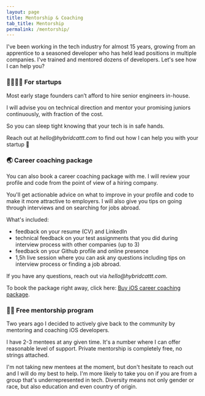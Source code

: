 ```yaml
---
layout: page
title: Mentorship & Coaching
tab_title: Mentorship
permalink: /mentorship/
---
```


I've been working in the tech industry for almost 15 years, growing from an apprentice
to a seasoned developer who has held lead positions in multiple companies. I've trained and mentored dozens of developers. Let's see how I can help you? 

### 👩‍👩‍👧‍👦 For startups 

Most early stage founders can’t afford to hire senior engineers in-house.

I will advise you on technical direction and mentor your promising juniors continuously, with fraction of the cost.

So you can sleep tight knowing that your tech is in safe hands.

Reach out at _hello@hybridcattt.com_ to find out how I can help you with your startup 🚀 

### 🌏 Career coaching package

You can also book a career coaching package with me. 
I will review your profile and code from the point of view of a hiring company. 

You'll get actionable advice on what to improve in your profile and code to make it more attractive to employers.
I will also give you tips on going through interviews and on searching for jobs abroad. 

What's included: 
- feedback on your resume (CV) and LinkedIn
- technical feedback on your test assignments that you did during interview process with other companies (up to 3)
- feedback on your Github profile and online presence
- 1,5h live session where you can ask any questions including tips on interview process or finding a job abroad.

If you have any questions, reach out via _hello@hybridcattt.com_.

To book the package right away, click here: [Buy iOS career coaching package](https://buy.stripe.com/7sIaG00sl9cS5DG144).


### 👩‍💻 Free mentorship program

Two years ago I decided to actively give back to the community by mentoring and coaching
iOS developers.

I have 2-3 mentees at any given time. It's a number where I can offer reasonable level of support. 
Private mentorship is completely free, no strings attached.

I'm not taking new mentees at the moment, but don't hesitate to reach out
and I will do my best to help. 
I'm more likely to take you on if you are from a group that's underrepresented in tech.
Diversity means not only gender or race, but also education and even country of origin.

<!-- <style>.bmc-button img{height: 34px !important;width: 35px !important;margin-bottom: 1px !important;box-shadow: none !important;border: none !important;vertical-align: middle !important;}.bmc-button{padding: 7px 15px 7px 10px !important;line-height: 35px !important;height:51px !important;text-decoration: none !important;display:inline-flex !important;color:#000000 !important;background-color:#FFFFFF !important;border-radius: 5px !important;border: 1px solid transparent !important;padding: 7px 15px 7px 10px !important;font-size: 22px !important;letter-spacing: 0.6px !important;box-shadow: 0px 1px 2px rgba(190, 190, 190, 0.5) !important;-webkit-box-shadow: 0px 1px 2px 2px rgba(190, 190, 190, 0.5) !important;margin: 0 auto !important;font-family:'Cookie', cursive !important;-webkit-box-sizing: border-box !important;box-sizing: border-box !important;}.bmc-button:hover, .bmc-button:active, .bmc-button:focus {-webkit-box-shadow: 0px 1px 2px 2px rgba(190, 190, 190, 0.5) !important;text-decoration: none !important;box-shadow: 0px 1px 2px 2px rgba(190, 190, 190, 0.5) !important;opacity: 0.85 !important;color:#000000 !important;}</style><link href="https://fonts.googleapis.com/css?family=Cookie" rel="stylesheet"><a class="bmc-button" href="https://www.buymeacoffee.com/hybridcattt"><img src="https://cdn.buymeacoffee.com/buttons/bmc-new-btn-logo.svg" alt="Buy me a coffee"><span style="margin-left:5px;font-size:28px !important;">Buy me a coffee</span></a> -->

